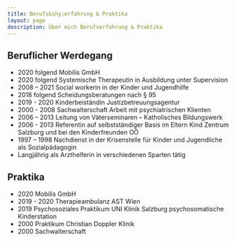 ```yaml
---
title: Berufs&shy;erfahrung & Praktika
layout: page
description: Über mich Berufserfahrung & Praktika
---
```


## Beruflicher Werdegang
* 2020 folgend Mobilis GmbH
* 2020 folgend Systemische Therapeutin in Ausbildung unter Supervision
* 2008 – 2021 Social workerin in der Kinder und Jugendhilfe
* 2018 folgend  Scheidungsberatungen nach § 95
* 2019 - 2020  Kinderbeiständin Justizbetreuungsagentur
* 2000 - 2008 Sachwalterschaft  Arbeit mit psychiatrischen Klienten
* 2006 – 2013 Leitung von Väterseminaren – Katholisches  Bildungswerk
* 2006 - 2013 Referentin auf selbstständiger Basis im Eltern Kind Zentrum Salzburg und bei den Kinderfreunden OÖ
* 1997 – 1998 Nachdienst in der Krisenstelle für Kinder und Jugendliche als Sozialpädagogin
* Langjährig als Arzthelferin in verschiedenen Sparten tätig

## Praktika
* 2020 Mobilis GmbH
* 2019 - 2020 Therapieambulanz AST Wien
* 2019 Psychosoziales Praktikum UNI Klinik Salzburg psychosomatische Kinderstation
* 2000 Praktikum Christian Doppler Klinik
* 2000 Sachwalterschaft